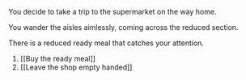 You decide to take a trip to the supermarket on the way home.

You wander the aisles aimlessly, coming across the reduced section.

There is a reduced ready meal that catches your attention.

1. [[Buy the ready meal]]
2. [[Leave the shop empty handed]]
